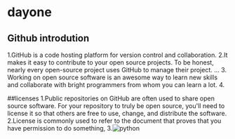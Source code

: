 # dayone

## Github introdution
1.GitHub is a code hosting platform for version control and collaboration.
2.It makes it easy to contribute to your open source projects. To be honest, nearly every open-source project uses GitHub to manage their project. ...
3. Working on open source software is an awesome way to learn new skills and collaborate with bright programmers from whom you can learn a lot.
4.


##licenses
1.Public repositories on GitHub are often used to share open source software. For your repository to truly be open source, you'll need to license it so that others are free to use, change, and distribute the software.
2.License is commonly used to refer to the document that proves that you have permission to do something,
3.![python](https://user-images.githubusercontent.com/116154062/196640842-402e59a3-81be-4c10-9259-e67f0d4b41e5.jpg)
